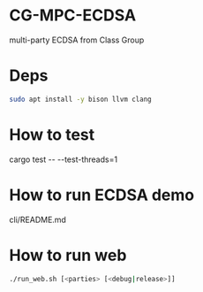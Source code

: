 # CG-MPC-ECDSA
multi-party ECDSA from Class Group

# Deps

```sh
sudo apt install -y bison llvm clang
```

# How to test
cargo test -- --test-threads=1

# How to run ECDSA demo
cli/README.md

# How to run web

```sh
./run_web.sh [<parties> [<debug|release>]]
```
